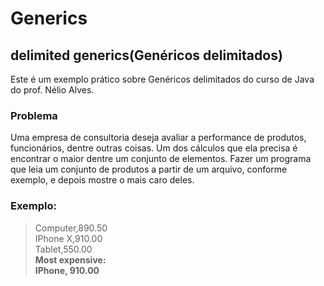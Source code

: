 # Generics
## delimited generics(Genéricos delimitados)

Este é um exemplo prático sobre Genéricos delimitados do curso de Java do prof. Nélio Alves.

### Problema

Uma empresa de consultoria deseja avaliar a performance de produtos, funcionários, dentre outras coisas. Um dos cálculos que ela precisa é encontrar o maior dentre um conjunto de elementos. Fazer um programa que leia um conjunto de produtos a partir de um arquivo, conforme exemplo, e depois mostre o mais caro deles.

### Exemplo:
> Computer,890.50  
IPhone X,910.00  
Tablet,550.00  
**Most expensive:  
IPhone, 910.00**  
